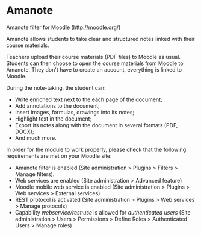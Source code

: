 Amanote
=======
Amanote filter for Moodle (http://moodle.org/)

Amanote allows students to take clear and structured notes linked with their course materials.

Teachers upload their course materials (PDF files) to Moodle as usual. Students can then choose to open the course materials from Moodle to Amanote. They don't have to create an account, everything is linked to Moodle.

During the note-taking, the student can:
* Write enriched text next to the each page of the document;
* Add annotations to the document;
* Insert images, formulas, drawings into its notes;
* Highlight text in the document;
* Export its notes along with the document in several formats (PDF, DOCX);
* And much more.

In order for the module to work properly, please check that the following requirements are met on your Moodle site:

* Amanote filter is enabled (Site administration > Plugins > Filters > Manage filters).
* Web services are enabled (Site administration > Advanced feature)
* Moodle mobile web service is enabled (Site administration > Plugins > Web services > External services)
* REST protocol is activated (Site administration > Plugins > Web services > Manage protocols)
* Capability *webservice/rest:use* is allowed for *authenticated users* (Site administration > Users > Permissions > Define Roles > Authenticated Users > Manage roles)
